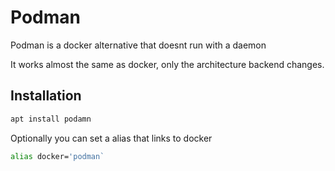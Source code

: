 # Podman

Podman is a docker alternative that doesnt run with a daemon

It works almost the same as docker, only the architecture backend changes.

## Installation

```bash
apt install podamn
```

Optionally you can set a alias that links to docker

```bash
alias docker='podman`
```


